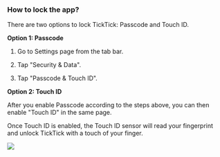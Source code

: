 ### How to lock the app?

There are two options to lock TickTick: Passcode and Touch ID.

**Option 1: Passcode**

1. Go to Settings page from the tab bar.

2. Tap "Security & Data".

3. Tap "Passcode & Touch ID".

**Option 2: Touch ID**

After you enable Passcode according to the steps above, you can then enable "Touch ID" in the same page.

Once Touch ID is enabled, the Touch ID sensor will read your fingerprint and unlock TickTick with a touch of your finger.

![](../../../images/ticktick-ios-app/installation--account/4.1.8.png)

